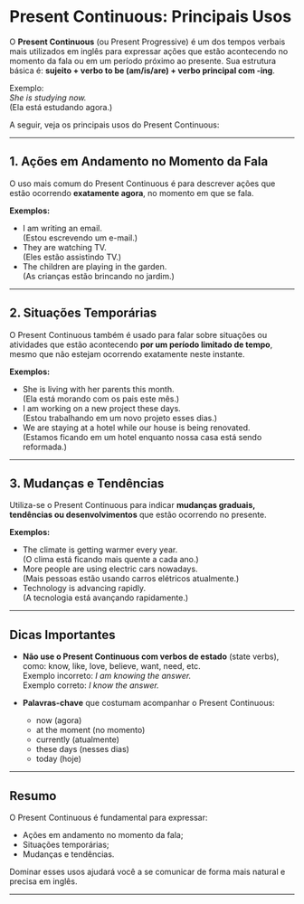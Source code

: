 
# Present Continuous: Principais Usos

O **Present Continuous** (ou Present Progressive) é um dos tempos verbais mais utilizados em inglês para expressar ações que estão acontecendo no momento da fala ou em um período próximo ao presente. Sua estrutura básica é: **sujeito + verbo to be (am/is/are) + verbo principal com -ing**.

Exemplo:  
*She is studying now.*  
(Ela está estudando agora.)

A seguir, veja os principais usos do Present Continuous:

---

## 1. Ações em Andamento no Momento da Fala

O uso mais comum do Present Continuous é para descrever ações que estão ocorrendo **exatamente agora**, no momento em que se fala.

**Exemplos:**
- I am writing an email.  
  (Estou escrevendo um e-mail.)
- They are watching TV.  
  (Eles estão assistindo TV.)
- The children are playing in the garden.  
  (As crianças estão brincando no jardim.)

---

## 2. Situações Temporárias

O Present Continuous também é usado para falar sobre situações ou atividades que estão acontecendo **por um período limitado de tempo**, mesmo que não estejam ocorrendo exatamente neste instante.

**Exemplos:**
- She is living with her parents this month.  
  (Ela está morando com os pais este mês.)
- I am working on a new project these days.  
  (Estou trabalhando em um novo projeto esses dias.)
- We are staying at a hotel while our house is being renovated.  
  (Estamos ficando em um hotel enquanto nossa casa está sendo reformada.)

---

## 3. Mudanças e Tendências

Utiliza-se o Present Continuous para indicar **mudanças graduais, tendências ou desenvolvimentos** que estão ocorrendo no presente.

**Exemplos:**
- The climate is getting warmer every year.  
  (O clima está ficando mais quente a cada ano.)
- More people are using electric cars nowadays.  
  (Mais pessoas estão usando carros elétricos atualmente.)
- Technology is advancing rapidly.  
  (A tecnologia está avançando rapidamente.)

---

## Dicas Importantes

- **Não use o Present Continuous com verbos de estado** (state verbs), como: know, like, love, believe, want, need, etc.  
  Exemplo incorreto: *I am knowing the answer.*  
  Exemplo correto: *I know the answer.*

- **Palavras-chave** que costumam acompanhar o Present Continuous:  
  - now (agora)
  - at the moment (no momento)
  - currently (atualmente)
  - these days (nesses dias)
  - today (hoje)

---

## Resumo

O Present Continuous é fundamental para expressar:
- Ações em andamento no momento da fala;
- Situações temporárias;
- Mudanças e tendências.

Dominar esses usos ajudará você a se comunicar de forma mais natural e precisa em inglês.

---
```
